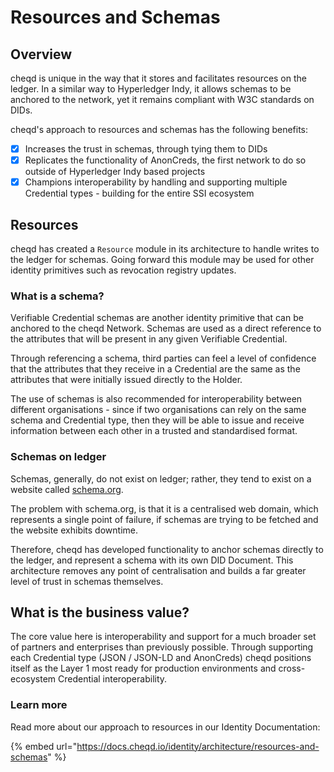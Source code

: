 # Resources and Schemas

## Overview

cheqd is unique in the way that it stores and facilitates resources on the ledger. In a similar way to Hyperledger Indy, it allows schemas to be anchored to the network, yet it remains compliant with W3C standards on DIDs.

cheqd's approach to resources and schemas has the following benefits:

* [x] Increases the trust in schemas, through tying them to DIDs
* [x] Replicates the functionality of AnonCreds, the first network to do so outside of Hyperledger Indy based projects
* [x] Champions interoperability by handling and supporting multiple Credential types - building for the entire SSI ecosystem

## Resources

cheqd has created a `Resource` module in its architecture to handle writes to the ledger for schemas. Going forward this module may be used for other identity primitives such as revocation registry updates.

### What is a schema?

Verifiable Credential schemas are another identity primitive that can be anchored to the cheqd Network. Schemas are used as a direct reference to the attributes that will be present in any given Verifiable Credential.

Through referencing a schema, third parties can feel a level of confidence that the attributes that they receive in a Credential are the same as the attributes that were initially issued directly to the Holder.

The use of schemas is also recommended for interoperability between different organisations - since if two organisations can rely on the same schema and Credential type, then they will be able to issue and receive information between each other in a trusted and standardised format.

### Schemas on ledger

Schemas, generally, do not exist on ledger; rather, they tend to exist on a website called [schema.org](https://schema.org/).

The problem with schema.org, is that it is a centralised web domain, which represents a single point of failure, if schemas are trying to be fetched and the website exhibits downtime.

Therefore, cheqd has developed functionality to anchor schemas directly to the ledger, and represent a schema with its own DID Document. This architecture removes any point of centralisation and builds a far greater level of trust in schemas themselves.

## What is the business value?

The core value here is interoperability and support for a much broader set of partners and enterprises than previously possible. Through supporting each Credential type (JSON / JSON-LD and AnonCreds) cheqd positions itself as the Layer 1 most ready for production environments and cross-ecosystem Credential interoperability.



### Learn more

Read more about our approach to resources in our Identity Documentation:

{% embed url="https://docs.cheqd.io/identity/architecture/resources-and-schemas" %}
